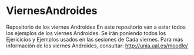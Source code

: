 ViernesAndroides
================

Repositorio de los viernes Androides En este repositorio van a estar todos los ejemplos de los viernes Androides.
Se irán poniendo todos los Ejericicios y Ejemplos usados en las sesiones de Cada viernes.
Para más información de los viernes Androides, consultar: http://unia.ual.es/moodle/
